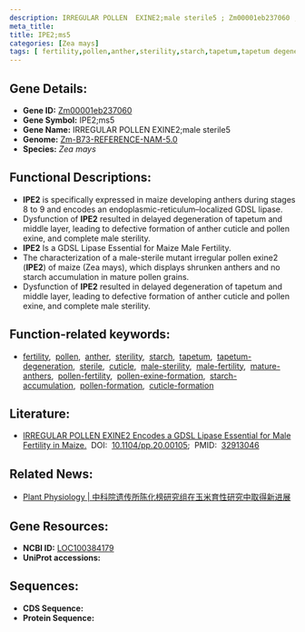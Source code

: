 ```yaml
---
description: IRREGULAR POLLEN  EXINE2;male sterile5 ; Zm00001eb237060 ; Zea mays
meta_title:
title: IPE2;ms5
categories: [Zea mays]
tags: [ fertility,pollen,anther,sterility,starch,tapetum,tapetum degeneration,sterile,cuticle,male sterility,male fertility,mature anthers,pollen fertility,pollen exine formation,starch accumulation,pollen formation,cuticle formation ]
---
```


## Gene Details:
- **Gene ID:**	[Zm00001eb237060](https://www.maizegdb.org/gene_center/gene/Zm00001eb237060)
- **Gene Symbol:** IPE2;ms5
- **Gene Name:** IRREGULAR POLLEN  EXINE2;male sterile5
- **Genome:** [Zm-B73-REFERENCE-NAM-5.0](https://www.maizegdb.org/genome/assembly/Zm-B73-REFERENCE-NAM-5.0)
- **Species:** *Zea mays*

## Functional Descriptions:
   - **IPE2** is specifically expressed in maize developing anthers during stages 8 to 9 and encodes an endoplasmic-reticulum–localized GDSL lipase.
   - Dysfunction of **IPE2** resulted in delayed degeneration of tapetum and middle layer, leading to defective formation of anther cuticle and pollen exine, and complete male sterility.
   - **IPE2** Is a GDSL Lipase Essential for Maize Male Fertility.
   - The characterization of a male-sterile mutant irregular pollen exine2 (**IPE2**) of maize (Zea mays), which displays shrunken anthers and no starch accumulation in mature pollen grains.
   - Dysfunction of **IPE2** resulted in delayed degeneration of tapetum and middle layer, leading to defective formation of anther cuticle and pollen exine, and complete male sterility.

## Function-related keywords:
- [fertility](/tags/fertility/),&nbsp;&nbsp;[pollen](/tags/pollen/),&nbsp;&nbsp;[anther](/tags/anther/),&nbsp;&nbsp;[sterility](/tags/sterility/),&nbsp;&nbsp;[starch](/tags/starch/),&nbsp;&nbsp;[tapetum](/tags/tapetum/),&nbsp;&nbsp;[tapetum-degeneration](/tags/tapetum-degeneration/),&nbsp;&nbsp;[sterile](/tags/sterile/),&nbsp;&nbsp;[cuticle](/tags/cuticle/),&nbsp;&nbsp;[male-sterility](/tags/male-sterility/),&nbsp;&nbsp;[male-fertility](/tags/male-fertility/),&nbsp;&nbsp;[mature-anthers](/tags/mature-anthers/),&nbsp;&nbsp;[pollen-fertility](/tags/pollen-fertility/),&nbsp;&nbsp;[pollen-exine-formation](/tags/pollen-exine-formation/),&nbsp;&nbsp;[starch-accumulation](/tags/starch-accumulation/),&nbsp;&nbsp;[pollen-formation](/tags/pollen-formation/),&nbsp;&nbsp;[cuticle-formation](/tags/cuticle-formation/)

## Literature:
   - [IRREGULAR POLLEN EXINE2 Encodes a GDSL Lipase Essential for Male Fertility in Maize.]( https://academic.oup.com/plphys/article/184/3/1438/6118274?login=true)&nbsp;&nbsp;DOI:&nbsp;&nbsp;[10.1104/pp.20.00105](https://academic.oup.com/plphys/article/184/3/1438/6118274?login=true);&nbsp;&nbsp;PMID:&nbsp;&nbsp;[32913046](https://pubmed.ncbi.nlm.nih.gov/32913046/)

## Related News:
   - [Plant Physiology | 中科院遗传所陈化榜研究组在玉米育性研究中取得新进展](https://mp.weixin.qq.com/s?__biz=Mzg3MDEwNDEyMg==&mid=2247495941&idx=3&sn=0984043d4475b6a7818711e8082ef2b8&chksm=ce905c50f9e7d5467e3ad63b92efd80997e4570011ed0290faa36d9a9f217b8f881931762568&scene=27#wechat_redirect)

## Gene Resources:
- **NCBI ID:** [LOC100384179](https://www.ncbi.nlm.nih.gov/gene/?term=LOC100384179)
- **UniProt accessions:** [](https://www.uniprot.org/uniprotkb//entry)



## Sequences:
- **CDS Sequence:**
- **Protein Sequence:**

